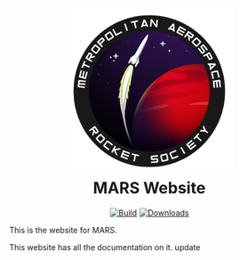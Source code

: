<h1 align="center">
  <img src="docs/img/logo.png" width="300" alt="logo"/>  <br>
  <b>MARS Website</b>
  <br>
</h1>
<p align="center">
  <a href="https://github.com/marstmu/marswebsite/actions/workflows/ci.yml"><img
    src="https://github.com/marstmu/marswebsite/actions/workflows/ci.yml/badge.svg"
    alt="Build"
  /></a>
  <a href="https://github.com/marstmu/marswebsite/actions/workflows/pages/pages-build-deployment"><img
    src="https://github.com/marstmu/marswebsite/actions/workflows/pages/pages-build-deployment/badge.svg"
    alt="Downloads"
  /></a>
</p>

This is the website for MARS.

This website has all the documentation on it.
update
